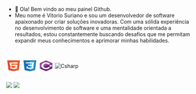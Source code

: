 - 👋 Ola! Bem vindo ao meu painel Github.
- Meu nome é Vitorio Suriano e sou um desenvolvedor de software apaixonado por criar soluções inovadoras. Com uma sólida experiência no desenvolvimento de software e uma mentalidade orientada a resultados, estou constantemente buscando desafios que me permitam expandir meus conhecimentos e aprimorar minhas habilidades.

<div style="display: inline_block"><br>

  <img align="center" alt="HTML" height="30" width="40" 
src="https://raw.githubusercontent.com/devicons/devicon/master/icons/html5/html5-original.svg">
  <img align="center" alt="Rafa-CSS" height="30" width="40" src="https://raw.githubusercontent.com/devicons/devicon/master/icons/css3/css3-original.svg">
  <img align="center" alt="Csharp" height="30" width="40" src="https://raw.githubusercontent.com/devicons/devicon/master/icons/csharp/csharp-original.svg">
  <img align="center" alt="Csharp" height="30" width="40" 
    src="https://cdn.jsdelivr.net/gh/devicons/devicon/icons/mysql/mysql-original.svg" />

</div>
  
  ##
 
<div> 
  <a href = "mailto:vsuriano.01@gmail.com">
    <img src="https://img.shields.io/badge/-Gmail-%23333?style=for-the-badge&logo=gmail&logoColor=white" target="_blank"></a>
  <a href="https://www.linkedin.com/in/vitoriosuriano" target="_blank">
    <img src="https://img.shields.io/badge/-LinkedIn-%230077B5?style=for-the-badge&logo=linkedin&logoColor=white" target="_blank"></a> 
</div>

